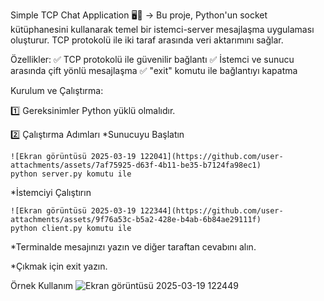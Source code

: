 Simple TCP Chat Application 🖥️📡 -> Bu proje, Python'un socket kütüphanesini kullanarak temel bir istemci-server mesajlaşma uygulaması oluşturur. TCP protokolü ile iki taraf arasında veri aktarımını sağlar.

Özellikler:
✅ TCP protokolü ile güvenilir bağlantı
✅ İstemci ve sunucu arasında çift yönlü mesajlaşma
✅ "exit" komutu ile bağlantıyı kapatma

Kurulum ve Çalıştırma:

1️⃣ Gereksinimler
Python yüklü olmalıdır.

2️⃣ Çalıştırma Adımları
*Sunucuyu Başlatın

    ![Ekran görüntüsü 2025-03-19 122041](https://github.com/user-attachments/assets/7af75925-d63f-4b11-be35-b7124fa98ec1)
    python server.py komutu ile

*İstemciyi Çalıştırın

    ![Ekran görüntüsü 2025-03-19 122344](https://github.com/user-attachments/assets/9f76a53c-b5a2-428e-b4ab-6b84ae29111f)
    python client.py komutu ile

*Terminalde mesajınızı yazın ve diğer taraftan cevabını alın.

*Çıkmak için exit yazın.


Örnek Kullanım
![Ekran görüntüsü 2025-03-19 122449](https://github.com/user-attachments/assets/7fba0bdb-e6eb-42e9-87c4-c486829a128a)
